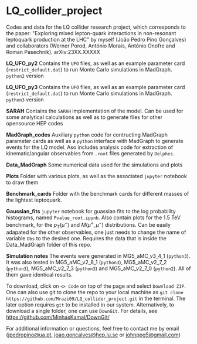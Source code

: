 # LQ_collider_project

Codes and data for the LQ collider research project, which corresponds to the paper: "Exploring mixed lepton-quark interactions in non-resonant leptoquark production at the LHC" by myself (João Pedro Pino Gonçalves) and collaborators (Werner Porod, António Morais, António Onofre and Roman Pasechnik). arXiv:23XX.XXXXX 

**LQ_UFO_py2** Contains the ```UFO``` files, as well as an example parameter card (```restrict_default.dat```) to run Monte Carlo simulations in MadGraph. ```python2``` version

**LQ_UFO_py3** Contains the ```UFO``` files, as well as an example parameter card (```restrict_default.dat```) to run Monte Carlo simulations in MadGraph. ```python3``` version

**SARAH** Contains the ```SARAH``` implementation of the model. Can be used for some analytical calculations as well as to generate files for other opensource HEP codes

**MadGraph_codes** Auxiliary ```python``` code for contructing MadGraph parameter cards as well as a ```python``` interface with MadGraph to generate events for the LQ model. Aso includes analysis code for extraction of kinematic/angular observables from ```.root``` files generated by ```Delphes```. 

**Data_MadGraph** Some numerical data used for the simulations and plots

**Plots** Folder with various plots, as well as the associated ```jupyter``` notebook to draw them

**Benchmark_cards** Folder with the benchmark cards for different masses of the lightest leptoquark.

**Gaussian_fits** ```jupyter``` notebook for guassian fits to the log probability histograms, named ```Pvalue_root.ipynb```. Also contain plots for the 1.5 TeV benchmark, for the $p_T(\mu^-)$ and $M(\mu^+,\mu^-)$ distributions. Can be easily adapated for the other observables, one just needs to change the name of variable ```Obs``` to the desired one. Requires the data that is inside the Data_MadGraph folder of this repo.

**Simulation notes** The events were generated in MG5_aMC_v3_4_1 (```python3```). It was also tested in MG5_aMC_v2_8_1 (```python3```), MG5_aMC_v2_7_2 (```python3```), MG5_aMC_v2_7_3 (```python3```) and MG5_aMC_v2_7_0 (```python2```). All of them gave identical results.


To download, click on ```<> Code``` on top of the page and select ```Download ZIP```. One can also use git to clone the repo to your local machine as ```git clone https://github.com/Mrazi09/LQ_collider_project.git``` in the terminal. The later option requires ```git``` to be installed in our system. Alternatively, to download a single folder, one can use ```DownGit```. For details, see https://github.com/MinhasKamal/DownGit/






For additional information or questions, feel free to contact me by email (jpedropino@ua.pt, joao.goncalves@hep.lu.se or johnppg5@gmail.com)
